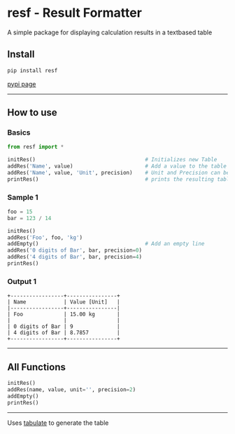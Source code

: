 # resf - Result Formatter

A simple package for displaying calculation results in a textbased table

## Install

```python
pip install resf
```

[pypi page](https://pypi.org/project/resf/)

***

## How to use

### Basics

```python
from resf import *

initRes()                                   # Initializes new Table
addRes('Name', value)                       # Add a value to the table
addRes('Name', value, 'Unit', precision)    # Unit and Precision can be set
printRes()                                  # prints the resulting table
```

### Sample 1

```python
foo = 15
bar = 123 / 14

initRes()
addRes('Foo', foo, 'kg')
addEmpty()                                  # Add an empty line
addRes('0 digits of Bar', bar, precision=0)
addRes('4 digits of Bar', bar, precision=4)
printRes()
```

### Output 1

```
+-----------------+----------------+
| Name            | Value [Unit]   |
|-----------------+----------------|
| Foo             | 15.00 kg       |
|                 |                |
| 0 digits of Bar | 9              |
| 4 digits of Bar | 8.7857         |
+-----------------+----------------+
```
***

## All Functions

```python
initRes()
addRes(name, value, unit='', precision=2)
addEmpty()
printRes()
```

***
Uses [tabulate](https://pypi.org/project/tabulate/) to generate the table
